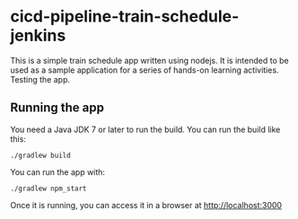 # cicd-pipeline-train-schedule-jenkins

This is a simple train schedule app written using nodejs. It is intended to be used as a sample application for a series of hands-on learning activities. Testing the app.

## Running the app

You need a Java JDK 7 or later to run the build. You can run the build like this:

    ./gradlew build

You can run the app with:

    ./gradlew npm_start

Once it is running, you can access it in a browser at [http://localhost:3000](http://localhost:3000)
